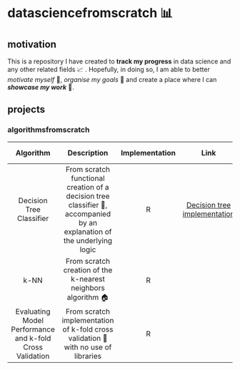 # datasciencefromscratch :bar_chart:

## motivation

This is a repository I have created to **track my progress** in data science and any other related fields :chart_with_upwards_trend: . Hopefully, in doing so, I am able to better *motivate myself* :full_moon_with_face:, *organise my goals* :paperclip: and create a place where I can ***showcase my work*** :file_folder:.

## projects

### algorithmsfromscratch

|                        Algorithm                         |                                                 Description                                                 | Implementation |                               Link                               | Creation Date | Last Update |
|:----------:|:----------:|:----------:|:----------:|:----------:|:----------:|
|                      Decision Tree Classifier                     | From scratch functional creation of a decision tree classifier :palm_tree:, accompanied by an explanation of the underlying logic |       R        | [Decision tree implementation](https://rpubs.com/Rcshmin/924453) |   5.7.2022    |  4.12.2022  |
|                           k-NN                           |                     From scratch creation of the k-nearest neighbors algorithm :house:                      |       R        |                                                                  |   4.12.2022   |     NA      |
| Evaluating Model Performance and k-fold Cross Validation |             From scratch implementation of k-fold cross validation :open_file_folder: with no use of libraries              |       R        |                                                                  |   3.1.2023    |             |

